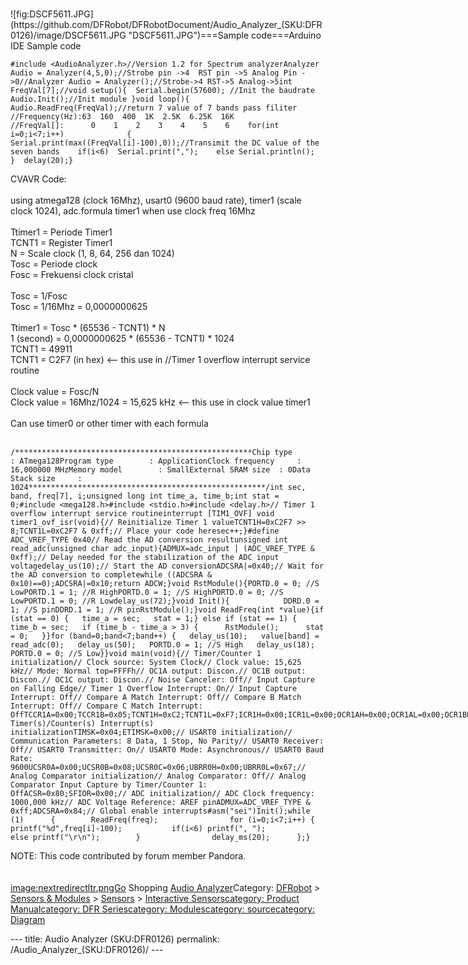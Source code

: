 <p><br />![fig:DSCF5611.JPG](https://github.com/DFRobot/DFRobotDocument/Audio_Analyzer_(SKU:DFR0126)/image/DSCF5611.JPG  "DSCF5611.JPG")===Sample code===Arduino IDE Sample code</p>
<pre class="sourceCode cpp"><code class="sourceCode cpp"><span class="ot">#include &lt;AudioAnalyzer.h&gt;</span><span class="co">//Version 1.2 for Spectrum analyzerAnalyzer Audio = Analyzer(4,5,0);//Strobe pin -&gt;4  RST pin -&gt;5 Analog Pin -&gt;0//Analyzer Audio = Analyzer();//Strobe-&gt;4 RST-&gt;5 Analog-&gt;5int FreqVal[7];//void setup(){  Serial.begin(57600); //Init the baudrate  Audio.Init();//Init module }void loop(){  Audio.ReadFreq(FreqVal);//return 7 value of 7 bands pass filiter                           //Frequency(Hz):63  160  400  1K  2.5K  6.25K  16K                          //FreqVal[]:      0    1    2    3    4    5    6    for(int i=0;i&lt;7;i++)              {    Serial.print(max((FreqVal[i]-100),0));//Transimit the DC value of the seven bands    if(i&lt;6)  Serial.print(&quot;,&quot;);    else Serial.println();  }  delay(20);}</span></code></pre>
<p>CVAVR Code:<br /><br />using atmega128 (clock 16Mhz), usart0 (9600 baud rate), timer1 (scale clock 1024), adc.formula timer1 when use clock freq 16Mhz<br /><br />Ttimer1 = Periode Timer1<br />TCNT1 = Register Timer1<br />N = Scale clock (1, 8, 64, 256 dan 1024)<br />Tosc = Periode clock<br />Fosc = Frekuensi clock cristal<br /><br />Tosc = 1/Fosc<br />Tosc = 1/16Mhz = 0,0000000625<br /><br />Ttimer1 = Tosc * (65536 - TCNT1) * N<br />1 (second) = 0,0000000625 * (65536 - TCNT1) * 1024<br />TCNT1 = 49911<br />TCNT1 = C2F7 (in hex) &lt;-- this use in //Timer 1 overflow interrupt service routine<br /><br />Clock value = Fosc/N<br />Clock value = 16Mhz/1024 = 15,625 kHz &lt;-- this use in clock value timer1<br /><br />Can use timer0 or other timer with each formula<br /><br /></p>
<pre class="sourceCode cpp"><code class="sourceCode cpp"><span class="co">/*****************************************************Chip type           : ATmega128Program type        : ApplicationClock frequency     : 16,000000 MHzMemory model        : SmallExternal SRAM size  : 0Data Stack size     : 1024*****************************************************/</span><span class="dt">int</span> sec, band, freq[<span class="dv">7</span>], i;<span class="dt">unsigned</span> <span class="dt">long</span> <span class="dt">int</span> time_a, time_b;<span class="dt">int</span> stat = <span class="dv">0</span>;#include &lt;mega128.h&gt;#include &lt;stdio.h&gt;#include &lt;delay.h&gt;<span class="co">// Timer 1 overflow interrupt service routineinterrupt [TIM1_OVF] void timer1_ovf_isr(void){// Reinitialize Timer 1 valueTCNT1H=0xC2F7 &gt;&gt; 8;TCNT1L=0xC2F7 &amp; 0xff;// Place your code heresec++;}#define ADC_VREF_TYPE 0x40// Read the AD conversion resultunsigned int read_adc(unsigned char adc_input){ADMUX=adc_input | (ADC_VREF_TYPE &amp; 0xff);// Delay needed for the stabilization of the ADC input voltagedelay_us(10);// Start the AD conversionADCSRA|=0x40;// Wait for the AD conversion to completewhile ((ADCSRA &amp; 0x10)==0);ADCSRA|=0x10;return ADCW;}void RstModule(){PORTD.0 = 0; //S LowPORTD.1 = 1; //R HighPORTD.0 = 1; //S HighPORTD.0 = 0; //S LowPORTD.1 = 0; //R Lowdelay_us(72);}void Init(){            DDRD.0 = 1; //S pinDDRD.1 = 1; //R pinRstModule();}void ReadFreq(int *value){if (stat == 0) {   time_a = sec;   stat = 1;} else if (stat == 1) {   time_b = sec;   if (time_b - time_a &gt; 3) {      RstModule();      stat = 0;   }}for (band=0;band&lt;7;band++) {   delay_us(10);   value[band] = read_adc(0);   delay_us(50);   PORTD.0 = 1; //S High   delay_us(18);   PORTD.0 = 0; //S Low}}void main(void){// Timer/Counter 1 initialization// Clock source: System Clock// Clock value: 15,625 kHz// Mode: Normal top=FFFFh// OC1A output: Discon.// OC1B output: Discon.// OC1C output: Discon.// Noise Canceler: Off// Input Capture on Falling Edge// Timer 1 Overflow Interrupt: On// Input Capture Interrupt: Off// Compare A Match Interrupt: Off// Compare B Match Interrupt: Off// Compare C Match Interrupt: OffTCCR1A=0x00;TCCR1B=0x05;TCNT1H=0xC2;TCNT1L=0xF7;ICR1H=0x00;ICR1L=0x00;OCR1AH=0x00;OCR1AL=0x00;OCR1BH=0x00;OCR1BL=0x00;OCR1CH=0x00;OCR1CL=0x00;// Timer(s)/Counter(s) Interrupt(s) initializationTIMSK=0x04;ETIMSK=0x00;// USART0 initialization// Communication Parameters: 8 Data, 1 Stop, No Parity// USART0 Receiver: Off// USART0 Transmitter: On// USART0 Mode: Asynchronous// USART0 Baud Rate: 9600UCSR0A=0x00;UCSR0B=0x08;UCSR0C=0x06;UBRR0H=0x00;UBRR0L=0x67;// Analog Comparator initialization// Analog Comparator: Off// Analog Comparator Input Capture by Timer/Counter 1: OffACSR=0x80;SFIOR=0x00;// ADC initialization// ADC Clock frequency: 1000,000 kHz// ADC Voltage Reference: AREF pinADMUX=ADC_VREF_TYPE &amp; 0xff;ADCSRA=0x84;// Global enable interrupts#asm(&quot;sei&quot;)Init();while (1)      {        ReadFreq(freq);                for (i=0;i&lt;7;i++) {           printf(&quot;%d&quot;,freq[i]-100);           if(i&lt;6) printf(&quot;, &quot;);           else printf(&quot;\r\n&quot;);        }                delay_ms(20);      };}</span></code></pre>
<p>NOTE: This code contributed by forum member Pandora.<br /><br /><br /><a href="image:nextredirectltr.png" title="wikilink">image:nextredirectltr.pngGo</a> Shopping <a href="https://www.dfrobot.com/product-514.html">Audio Analyzer</a>Category: <a href="https://www.dfrobot.com/">DFRobot</a> &gt; <a href="https://www.dfrobot.com/category-156.html">Sensors &amp; Modules</a> &gt; <a href="https://www.dfrobot.com/category-36.html">Sensors</a> &gt; <a href="https://www.dfrobot.com/category-76.html">Interactive Sensors</a><a href="category:_Product_Manual" title="wikilink">category: Product Manual</a><a href="category:_DFR_Series" title="wikilink">category: DFR Series</a><a href="category:_Modules" title="wikilink">category: Modules</a><a href="category:_source" title="wikilink">category: source</a><a href="category:_Diagram" title="wikilink">category: Diagram</a></p>---
title: Audio Analyzer (SKU:DFR0126)
permalink: /Audio_Analyzer_(SKU:DFR0126)/
---

